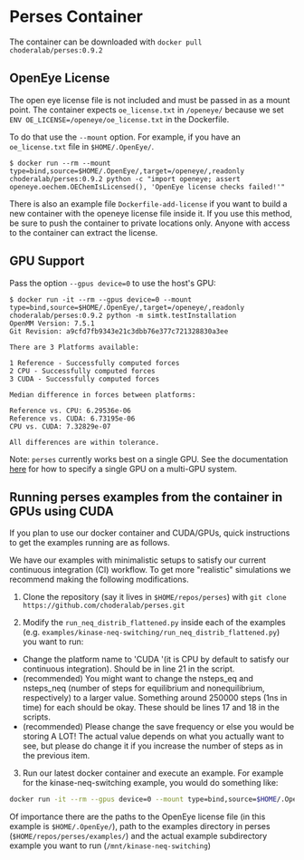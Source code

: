 # Perses Container

The container can be downloaded with `docker pull choderalab/perses:0.9.2`

## OpenEye License

The open eye license file is not included and must be passed in as a mount point.
The container expects `oe_license.txt` in `/openeye/` because we set `ENV OE_LICENSE=/openeye/oe_license.txt` in the Dockerfile.

To do that use the `--mount` option.
For example, if you have an `oe_license.txt` file in `$HOME/.OpenEye/`.

```
$ docker run --rm --mount type=bind,source=$HOME/.OpenEye/,target=/openeye/,readonly choderalab/perses:0.9.2 python -c "import openeye; assert openeye.oechem.OEChemIsLicensed(), 'OpenEye license checks failed!'"
```

There is also an example file `Dockerfile-add-license` if you want to build a new container with the openeye license file inside it.
If you use this method, be sure to push the container to private locations only. 
Anyone with access to the container can extract the license. 

## GPU Support

Pass the option `--gpus device=0` to use the host's GPU:

```
$ docker run -it --rm --gpus device=0 --mount type=bind,source=$HOME/.OpenEye/,target=/openeye/,readonly choderalab/perses:0.9.2 python -m simtk.testInstallation
OpenMM Version: 7.5.1
Git Revision: a9cfd7fb9343e21c3dbb76e377c721328830a3ee

There are 3 Platforms available:

1 Reference - Successfully computed forces
2 CPU - Successfully computed forces
3 CUDA - Successfully computed forces

Median difference in forces between platforms:

Reference vs. CPU: 6.29536e-06
Reference vs. CUDA: 6.73195e-06
CPU vs. CUDA: 7.32829e-07

All differences are within tolerance.
```
Note: `perses` currently works best on a single GPU. 
See the documentation [here](https://docs.docker.com/config/containers/resource_constraints/#access-an-nvidia-gpu) for how to specify a single GPU on a multi-GPU system.

## Running perses examples from the container in GPUs using CUDA

If you plan to use our docker container and CUDA/GPUs, quick instructions to get the examples running are as follows.

We have our examples with minimalistic setups to satisfy our current continuous integration (CI) workflow. To get more "realistic" simulations we recommend making the following modifications.

1) Clone the repository (say it lives in `$HOME/repos/perses`) with `git clone https://github.com/choderalab/perses.git`

2) Modify the `run_neq_distrib_flattened.py` inside each of the examples (e.g. `examples/kinase-neq-switching/run_neq_distrib_flattened.py`) you want to run:
- Change the platform name to 'CUDA '(it is CPU by default to satisfy our continuous integration). Should be in line 21 in the script.
- (recommended) You might want to change the nsteps_eq and nsteps_neq (number of steps for equilibrium and nonequilibrium, respectively) to a larger value. Something around 250000 steps (1ns in time) for each should be okay. These should be lines 17 and 18 in the scripts.
- (recommended) Please change the save frequency or else you would be storing A LOT! The actual value depends on what you actually want to see, but please do change it if you increase the number of steps as in the previous item.

3) Run our latest docker container and execute an example.
    For example for the kinase-neq-switching example, you would do something like:
```bash
docker run -it --rm --gpus device=0 --mount type=bind,source=$HOME/.OpenEye/,target=/openeye/,readonly --mount type=bind,source=$HOME/repos/perses/examples/,target=/mnt/ -w /mnt/kinase-neq-switching choderalab/perses:0.9.2  python run_example.py
 ```
Of importance there are the paths to the OpenEye license file (in this example is `$HOME/.OpenEye/`), path to the examples directory in perses (`$HOME/repos/perses/examples/`) and the actual example subdirectory example you want to run (`/mnt/kinase-neq-switching`)
